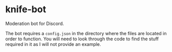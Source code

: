 # knife-bot
Moderation bot for Discord.

The bot requires a `config.json` in the directory where the files are located in order to function. You will need to look through the code to find the stuff required in it as I will not provide an example.
